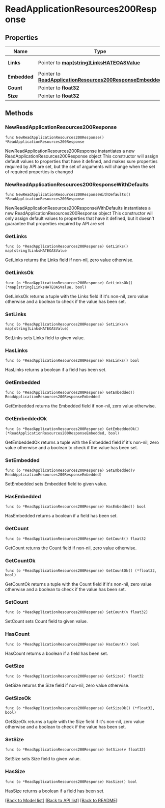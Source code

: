 # ReadApplicationResources200Response

## Properties

Name | Type | Description | Notes
------------ | ------------- | ------------- | -------------
**Links** | Pointer to [**map[string]LinksHATEOASValue**](LinksHATEOASValue.md) |  | [optional] [readonly] 
**Embedded** | Pointer to [**ReadApplicationResources200ResponseEmbedded**](ReadApplicationResources200ResponseEmbedded.md) |  | [optional] 
**Count** | Pointer to **float32** |  | [optional] 
**Size** | Pointer to **float32** |  | [optional] 

## Methods

### NewReadApplicationResources200Response

`func NewReadApplicationResources200Response() *ReadApplicationResources200Response`

NewReadApplicationResources200Response instantiates a new ReadApplicationResources200Response object
This constructor will assign default values to properties that have it defined,
and makes sure properties required by API are set, but the set of arguments
will change when the set of required properties is changed

### NewReadApplicationResources200ResponseWithDefaults

`func NewReadApplicationResources200ResponseWithDefaults() *ReadApplicationResources200Response`

NewReadApplicationResources200ResponseWithDefaults instantiates a new ReadApplicationResources200Response object
This constructor will only assign default values to properties that have it defined,
but it doesn't guarantee that properties required by API are set

### GetLinks

`func (o *ReadApplicationResources200Response) GetLinks() map[string]LinksHATEOASValue`

GetLinks returns the Links field if non-nil, zero value otherwise.

### GetLinksOk

`func (o *ReadApplicationResources200Response) GetLinksOk() (*map[string]LinksHATEOASValue, bool)`

GetLinksOk returns a tuple with the Links field if it's non-nil, zero value otherwise
and a boolean to check if the value has been set.

### SetLinks

`func (o *ReadApplicationResources200Response) SetLinks(v map[string]LinksHATEOASValue)`

SetLinks sets Links field to given value.

### HasLinks

`func (o *ReadApplicationResources200Response) HasLinks() bool`

HasLinks returns a boolean if a field has been set.

### GetEmbedded

`func (o *ReadApplicationResources200Response) GetEmbedded() ReadApplicationResources200ResponseEmbedded`

GetEmbedded returns the Embedded field if non-nil, zero value otherwise.

### GetEmbeddedOk

`func (o *ReadApplicationResources200Response) GetEmbeddedOk() (*ReadApplicationResources200ResponseEmbedded, bool)`

GetEmbeddedOk returns a tuple with the Embedded field if it's non-nil, zero value otherwise
and a boolean to check if the value has been set.

### SetEmbedded

`func (o *ReadApplicationResources200Response) SetEmbedded(v ReadApplicationResources200ResponseEmbedded)`

SetEmbedded sets Embedded field to given value.

### HasEmbedded

`func (o *ReadApplicationResources200Response) HasEmbedded() bool`

HasEmbedded returns a boolean if a field has been set.

### GetCount

`func (o *ReadApplicationResources200Response) GetCount() float32`

GetCount returns the Count field if non-nil, zero value otherwise.

### GetCountOk

`func (o *ReadApplicationResources200Response) GetCountOk() (*float32, bool)`

GetCountOk returns a tuple with the Count field if it's non-nil, zero value otherwise
and a boolean to check if the value has been set.

### SetCount

`func (o *ReadApplicationResources200Response) SetCount(v float32)`

SetCount sets Count field to given value.

### HasCount

`func (o *ReadApplicationResources200Response) HasCount() bool`

HasCount returns a boolean if a field has been set.

### GetSize

`func (o *ReadApplicationResources200Response) GetSize() float32`

GetSize returns the Size field if non-nil, zero value otherwise.

### GetSizeOk

`func (o *ReadApplicationResources200Response) GetSizeOk() (*float32, bool)`

GetSizeOk returns a tuple with the Size field if it's non-nil, zero value otherwise
and a boolean to check if the value has been set.

### SetSize

`func (o *ReadApplicationResources200Response) SetSize(v float32)`

SetSize sets Size field to given value.

### HasSize

`func (o *ReadApplicationResources200Response) HasSize() bool`

HasSize returns a boolean if a field has been set.


[[Back to Model list]](../README.md#documentation-for-models) [[Back to API list]](../README.md#documentation-for-api-endpoints) [[Back to README]](../README.md)


